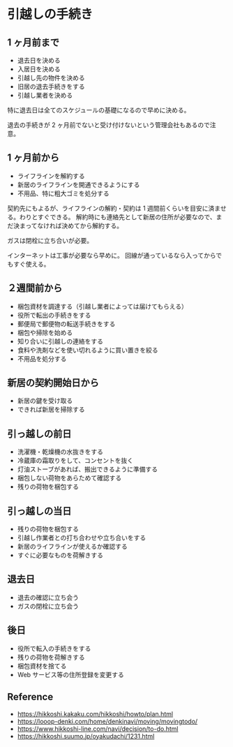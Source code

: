 # 引越しの手続き

## 1 ヶ月前まで

- 退去日を決める
- 入居日を決める
- 引越し先の物件を決める
- 旧居の退去手続きをする
- 引越し業者を決める

特に退去日は全てのスケジュールの基礎になるので早めに決める。

退去の手続きが 2 ヶ月前でないと受け付けないという管理会社もあるので注意。

## 1 ヶ月前から

- ライフラインを解約する
- 新居のライフラインを開通できるようにする
- 不用品、特に粗大ゴミを処分する

契約先にもよるが、ライフラインの解約・契約は 1 週間前くらいを目安に済ませる。わりとすぐできる。
解約時にも連絡先として新居の住所が必要なので、まだ決まってなければ決めてから解約する。

ガスは閉栓に立ち合いが必要。

インターネットは工事が必要なら早めに。
回線が通っているなら入ってからでもすぐ使える。

## ２週間前から

- 梱包資材を調達する（引越し業者によっては届けてもらえる）
- 役所で転出の手続きをする
- 郵便局で郵便物の転送手続きをする
- 梱包や掃除を始める
- 知り合いに引越しの連絡をする
- 食料や洗剤などを使い切れるように買い置きを絞る
- 不用品を処分する

## 新居の契約開始日から

- 新居の鍵を受け取る
- できれば新居を掃除する

## 引っ越しの前日

- 洗濯機・乾燥機の水抜きをする
- 冷蔵庫の霜取りをして、コンセントを抜く
- 灯油ストーブがあれば、搬出できるように準備する
- 梱包しない荷物をあらためて確認する
- 残りの荷物を梱包する

## 引っ越しの当日

- 残りの荷物を梱包する
- 引越し作業者との打ち合わせや立ち合いをする
- 新居のライフラインが使えるか確認する
- すぐに必要なものを荷解きする

## 退去日

- 退去の確認に立ち会う
- ガスの閉栓に立ち会う

## 後日

- 役所で転入の手続きをする
- 残りの荷物を荷解きする
- 梱包資材を捨てる
- Web サービス等の住所登録を変更する

## Reference

- https://hikkoshi.kakaku.com/hikkoshi/howto/plan.html
- https://looop-denki.com/home/denkinavi/moving/movingtodo/
- https://www.hikkoshi-line.com/navi/decision/to-do.html
- https://hikkoshi.suumo.jp/oyakudachi/1231.html
